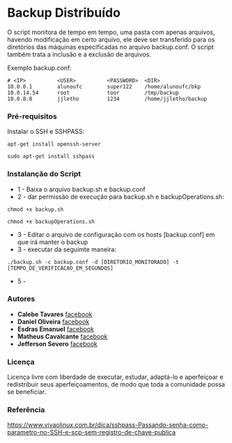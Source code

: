# Backup Distribuído
 
O script monitora de tempo em tempo, uma pasta com apenas arquivos, havendo modificação em certo arquivo, ele deve ser transferido para os diretórios das máquinas especificadas no arquivo backup.conf. O script também trata a inclusão e a exclusão de arquivos.

Exemplo backup.conf:
```
# <IP>          <USER>      	<PASSWORD>	<DIR>
10.0.0.1        alunoufc       	super122	/home/alunoufc/bkp
10.0.14.54    	root            toor		/tmp/backup
10.0.8.8        jjletho         1234		/home/jjletho/backup
```

### Pré-requisitos

Instalar o SSH e SSHPASS:

```
apt-get install openssh-server
```
```
sudo apt-get install sshpass
```


### Instalanção do Script

- 1 - Baixa o arquivo backup.sh e backup.conf
- 2 - dar permissão de execução para backup.sh e backupOperations.sh:  
```
chmod +x backup.sh
```
```
chmod +x backupOperations.sh
```
- 3 - Editar o arquivo de configuração com os hosts [backup.conf] em que irá manter o backup
- 3 - executar da seguimte maneira: 
```
./backup.sh -c backup.conf -d [DIRETORIO_MONITORADO] -t [TEMPO_DE_VERIFICACAO_EM_SEGUNDOS]
```
- 5 - 
### Autores

* **Calebe Tavares** [facebook](https://www.facebook.com/calebe.tavares) 
* **Daniel Oliveira** [facebook](https://www.facebook.com/Daniel.krt500) 
* **Esdras Emanuel** [facebook](https://www.facebook.com/emanuel.mariano.376)  
* **Matheus Cavalcante** [facebook](https://www.facebook.com/antoniomatheus.cavalcantedasilva)  
* **Jefferson Severo** [facebook](https://www.facebook.com/jefferson.severo.16)

### Licença

Licença livre com liberdade de executar, estudar, adaptá-lo e aperfeiçoar e redistribuir seus aperfeiçoamentos, de modo que toda a comunidade possa se beneficiar.

### Referência

https://www.vivaolinux.com.br/dica/sshpass-Passando-senha-como-parametro-no-SSH-e-scp-sem-registro-de-chave-publica
